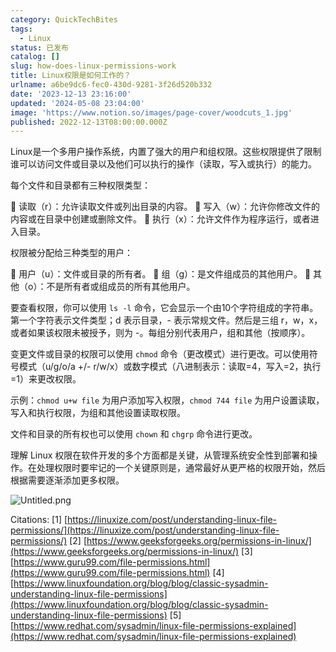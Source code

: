 ```yaml
---
category: QuickTechBites
tags:
  - Linux
status: 已发布
catalog: []
slug: how-does-linux-permissions-work
title: Linux权限是如何工作的？
urlname: a6be9dc6-fec0-430d-9281-3f26d520b332
date: '2023-12-13 23:16:00'
updated: '2024-05-08 23:04:00'
image: 'https://www.notion.so/images/page-cover/woodcuts_1.jpg'
published: 2022-12-13T08:00:00.000Z
---
```


Linux是一个多用户操作系统，内置了强大的用户和组权限。这些权限提供了限制谁可以访问文件或目录以及他们可以执行的操作（读取，写入或执行）的能力。


每个文件和目录都有三种权限类型：


🔸 读取（r）：允许读取文件或列出目录的内容。
🔸 写入（w）：允许你修改文件的内容或在目录中创建或删除文件。
🔸 执行（x）：允许文件作为程序运行，或者进入目录。


权限被分配给三种类型的用户：


🔸 用户（u）：文件或目录的所有者。
🔸 组（g）：是文件组成员的其他用户。
🔸 其他（o）：不是所有者或组成员的所有其他用户。


要查看权限，你可以使用 `ls -l` 命令，它会显示一个由10个字符组成的字符串。第一个字符表示文件类型；d 表示目录，- 表示常规文件。然后是三组 r，w，x，或者如果该权限未被授予，则为 -。每组分别代表用户，组和其他（按顺序）。


变更文件或目录的权限可以使用 `chmod` 命令（更改模式）进行更改。可以使用符号模式（u/g/o/a +/- r/w/x）或数字模式（八进制表示：读取=4，写入=2，执行=1）来更改权限。


示例：`chmod u+w file` 为用户添加写入权限，`chmod 744 file` 为用户设置读取，写入和执行权限，为组和其他设置读取权限。


文件和目录的所有权也可以使用 `chown` 和 `chgrp` 命令进行更改。


理解 Linux 权限在软件开发的多个方面都是关键，从管理系统安全性到部署和操作。在处理权限时要牢记的一个关键原则是，通常最好从更严格的权限开始，然后根据需要逐渐添加更多权限。


![Untitled.png](https://prod-files-secure.s3.us-west-2.amazonaws.com/5d24fe63-e567-4804-86f9-9fdc62e13082/332b89ee-9c33-4950-8a69-32c3d1ff2c69/Untitled.png?X-Amz-Algorithm=AWS4-HMAC-SHA256&X-Amz-Content-Sha256=UNSIGNED-PAYLOAD&X-Amz-Credential=ASIAZI2LB4667VHEB6FB%2F20250403%2Fus-west-2%2Fs3%2Faws4_request&X-Amz-Date=20250403T053922Z&X-Amz-Expires=3600&X-Amz-Security-Token=IQoJb3JpZ2luX2VjEH0aCXVzLXdlc3QtMiJIMEYCIQDX5xyLcnsA0rkqASo4rjR%2FMZyC2FDy%2FqvL4wOpTdY01gIhALhLgiF8P8oTWkFzc8Pq%2BPpoF8ryIoYhrCUkXuMUOQIsKogECOb%2F%2F%2F%2F%2F%2F%2F%2F%2F%2FwEQABoMNjM3NDIzMTgzODA1Igw8eoxmWOY8O4kEzfcq3APnZlHOvK2q1jnHrtvf4SJ0gZj5ZHDe8gDYLTjSbmikKCN04mmJ00UZdrwxG%2Bb%2BXok%2FFG0aRG14bfqEaQdyTZTMUW7mRBiRaw7nrYiu6G2HdTq3ryYGymtaCFkQgSbjm9bl9w9NbGw6UpztRDtdCugWQCA%2FGEUxGxzqUFyLktyxYhZoSSRzWY1epbpkDm%2Fv8%2F9esrJ%2FXJD6aJ75JWBwB8NIcX0VrdCmBE9IZLXFVRRmqhUPEErnLxF1GfhUjEgGlPDVch%2F4j%2BLxxDxetXYkASlaWucPgriedOSJ1zkID5qZRoAW2ABX6ExwlCO%2FwluVPRTGT1ewhh2K%2F5w5brFfcu9eMPB%2BS5%2FDYZuNTFfOYurk5Qh9%2FH9EoIMTY1ptAGgMFugMef39O6pG3pq6q44bdJAJ5DiSBid2Vt9J%2BOh5tu%2FJXQ4%2BLH5%2BaqLJUmJNBisfDDJxTnZBfbeORjui4Cbwz67MUCzs2gXi0ZlBPfCT7dLwWSEtiJlg4h8hZBy96w7lX3qAKIvpzbt6zwyGAq0ODf9X7wmT2vpQXgA179wIX8fBs%2BGoYEdAJ9jZoRZzcmpPgGjky4Z2x3rVfRN2UhwHTkU6B80uiQ9Rn2NIwMmX7U8nGpOVwOzAQ5LGWpjqYzD8rLi%2FBjqkARhNF54OK%2BjitKxU4Qiz%2Fv8YS8IwSiTk3LLFVwEG9%2B4HaHHfTJPcP5jazVvM8GEN5JuAm54E%2FxdkMbHsvfqTB7m9t6R%2FLmudGGk%2FmK3vb0cTBAvsiAPh35Bdv5W6QKHCUTs7U5vkKjVTE2w4U3EB%2F5FtgGytPUUr2ARxDdiyDsbabLjLU3roNHdsy3Wib2V0ZK9XzfPZ8b6tXd%2F6B8op1vnc%2B890&X-Amz-Signature=b5ce52bef8eab2be5fb8436660436c8e26d327e6717e96c5cc5d2af8c355dd5c&X-Amz-SignedHeaders=host&x-id=GetObject)


Citations:
[1] [https://linuxize.com/post/understanding-linux-file-permissions/](https://linuxize.com/post/understanding-linux-file-permissions/)
[2] [https://www.geeksforgeeks.org/permissions-in-linux/](https://www.geeksforgeeks.org/permissions-in-linux/)
[3] [https://www.guru99.com/file-permissions.html](https://www.guru99.com/file-permissions.html)
[4] [https://www.linuxfoundation.org/blog/blog/classic-sysadmin-understanding-linux-file-permissions](https://www.linuxfoundation.org/blog/blog/classic-sysadmin-understanding-linux-file-permissions)
[5] [https://www.redhat.com/sysadmin/linux-file-permissions-explained](https://www.redhat.com/sysadmin/linux-file-permissions-explained)

